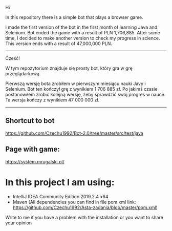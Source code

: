 Hi

In this repository there is a simple bot that plays a browser game.

I made the first version of the bot in the first month of learning Java and Selenium. Bot ended the game with a result of PLN 1,706,885. After some time, I decided to make another version to check my progress in science. This version ends with a result of 47,000,000 PLN.

---
Cześć!

W tym repozytorium znajduje się prosty bot, który gra w grę przeglądarkową. 

Pierwszą wersję bota zrobiłem w pierwszym miesiącu nauki Javy i Selenium. Bot ten kończył grę z wynikiem 1 706 885 zł. Po jakimś czasie postanowiłem zrobić kolejną wersję, żeby sprawdzić swój progres w nauce. Ta wersja kończy z wynikiem 47 000 000 zł.

---
## Shortcut to bot

https://github.com/Czechu1992/Bot-2.0/tree/master/src/test/java

## Page with game: 

https://system.mrugalski.pl/

# In this project I am using: 

- IntelliJ IDEA Community Edition 2019.2.4 x64
- Maven (All dependencies you can find in file pom.xml link: https://github.com/Czechu1992/Asta-zadania/blob/master/pom.xml)


Write to me if you have a problem with the installation or you want to share your opinion